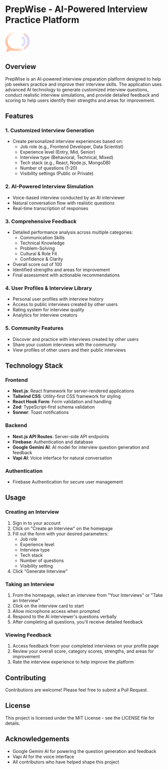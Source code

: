 # PrepWise - AI-Powered Interview Practice Platform

![PrepWise Logo](/public/logo.svg)

## Overview

PrepWise is an AI-powered interview preparation platform designed to help job seekers practice and improve their interview skills. The application uses advanced AI technology to generate customized interview questions, conduct realistic interview simulations, and provide detailed feedback and scoring to help users identify their strengths and areas for improvement.

## Features

### 1. Customized Interview Generation
- Create personalized interview experiences based on:
  - Job role (e.g., Frontend Developer, Data Scientist)
  - Experience level (Entry, Mid, Senior)
  - Interview type (Behavioral, Technical, Mixed)
  - Tech stack (e.g., React, Node.js, MongoDB)
  - Number of questions (1-20)
  - Visibility settings (Public or Private)

### 2. AI-Powered Interview Simulation
- Voice-based interview conducted by an AI interviewer
- Natural conversation flow with realistic questions
- Real-time transcription of responses

### 3. Comprehensive Feedback
- Detailed performance analysis across multiple categories:
  - Communication Skills
  - Technical Knowledge
  - Problem-Solving
  - Cultural & Role Fit
  - Confidence & Clarity
- Overall score out of 100
- Identified strengths and areas for improvement
- Final assessment with actionable recommendations

### 4. User Profiles & Interview Library
- Personal user profiles with interview history
- Access to public interviews created by other users
- Rating system for interview quality
- Analytics for interview creators

### 5. Community Features
- Discover and practice with interviews created by other users
- Share your custom interviews with the community
- View profiles of other users and their public interviews

## Technology Stack

### Frontend
- **Next.js**: React framework for server-rendered applications
- **Tailwind CSS**: Utility-first CSS framework for styling
- **React Hook Form**: Form validation and handling
- **Zod**: TypeScript-first schema validation
- **Sonner**: Toast notifications

### Backend
- **Next.js API Routes**: Server-side API endpoints
- **Firebase**: Authentication and database
- **Google Gemini AI**: AI model for interview question generation and feedback
- **Vapi AI**: Voice interface for natural conversation

### Authentication
- Firebase Authentication for secure user management

## Usage

### Creating an Interview
1. Sign in to your account
2. Click on "Create an Interview" on the homepage
3. Fill out the form with your desired parameters:
   - Job role
   - Experience level
   - Interview type
   - Tech stack
   - Number of questions
   - Visibility setting
4. Click "Generate Interview"

### Taking an Interview
1. From the homepage, select an interview from "Your Interviews" or "Take an Interview"
2. Click on the interview card to start
3. Allow microphone access when prompted
4. Respond to the AI interviewer's questions verbally
5. After completing all questions, you'll receive detailed feedback

### Viewing Feedback
1. Access feedback from your completed interviews on your profile page
2. Review your overall score, category scores, strengths, and areas for improvement
3. Rate the interview experience to help improve the platform

## Contributing

Contributions are welcome! Please feel free to submit a Pull Request.

## License

This project is licensed under the MIT License - see the LICENSE file for details.

## Acknowledgements

- Google Gemini AI for powering the question generation and feedback
- Vapi AI for the voice interface
- All contributors who have helped shape this project